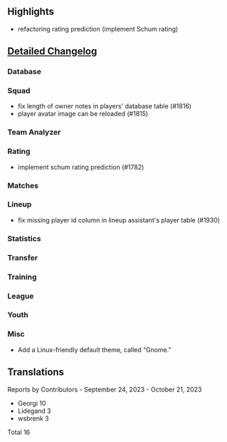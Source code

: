 

## Highlights
* refactoring rating prediction (implement Schum rating)


## [Detailed Changelog](https://github.com/ho-dev/HattrickOrganizer/issues?q=milestone%3A8.0)

### Database

### Squad
* fix length of owner notes in players' database table (#1816)
* player avatar image can be reloaded (#1815)

### Team Analyzer

### Rating
* implement schum rating prediction (#1782)

### Matches

### Lineup
* fix missing player id column in lineup assistant's player table (#1930)

### Statistics

### Transfer

### Training

### League

### Youth

### Misc
* Add a Linux-friendly default theme, called “Gnome.”

## Translations

Reports by Contributors - September 24, 2023 - October 21, 2023

* Georgi 10
* Lidegand 3
* wsbrenk 3

Total 16
